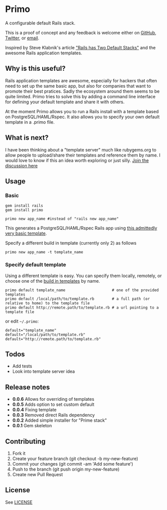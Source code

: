 # Primo

A configurable default Rails stack.

This is a proof of concept and any feedback is welcome either on [GitHub](https://github.com/cbetta/primo/issues), [Twitter](http://twitter.com/cbetta), or [email](mailto:primo@cgb.im). 

Inspired by Steve Klabnik's article ["Rails has Two Default Stacks"](http://words.steveklabnik.com/rails-has-two-default-stacks) and the awesome Rails application templates.

## Why is this useful?

Rails application templates are awesome, especially for hackers that often need to set up the same basic app, but also for companies that want to promote their best pratices. Sadly the ecosystem around them seems to be quite limited. Primo tries to solve this by adding a command line interface for defining your default template and share it with others.

At the moment Primo allows you to run a Rails install with a template based on PostgreSQL/HAML/Rspec. It also allows you to specify your own default template in a .primo file.

## What is next?

I have been thinking about a "template server" much like rubygems.org to allow people to upload/share their templates and reference them by name. I would love to know if this an idea worth exploring or just silly. [Join the discussion here](https://github.com/cbetta/primo/issues/2)

## Usage

### Basic

    gem install rails
    gem install primo

    primo new app_name #instead of "rails new app_name"

This generates a PostgreSQL/HAML/Rspec Rails app using [this admittedly very basic template](https://github.com/cbetta/primo/blob/master/templates/prime.rb).

Specify a different build in template (currently only 2) as follows

    primo new app_name -t template_name

### Specify default template

Using a different template is easy. You can specify them locally, remotely, or choose one of the [build in templates](https://github.com/cbetta/primo/blob/master/templates/) by name.

    primo default template_name                     # one of the provided templates
    primo default /local/path/to/template.rb        # a full path (or relative to home) to the template file
    primo default http://remote.path/to/template.rb # a url pointing to a template file

or edit `~/.primo`:

    default="template_name"
    default="/local/path/to/template.rb"
    default="http://remote.path/to/template.rb"
    
## Todos

* Add tests
* Look into template server idea

## Release notes

* **0.0.6** Allows for overriding of templates
* **0.0.5** Adds option to set custom default
* **0.0.4** Fixing template
* **0.0.3** Removed direct Rails dependency
* **0.0.2** Added simple installer for "Prime stack"
* **0.0.1** Gem skeleton

## Contributing

1. Fork it
2. Create your feature branch (git checkout -b my-new-feature)
3. Commit your changes (git commit -am 'Add some feature')
4. Push to the branch (git push origin my-new-feature)
5. Create new Pull Request

## License

See [LICENSE](https://github.com/cbetta/primo/blob/master/LICENSE)

